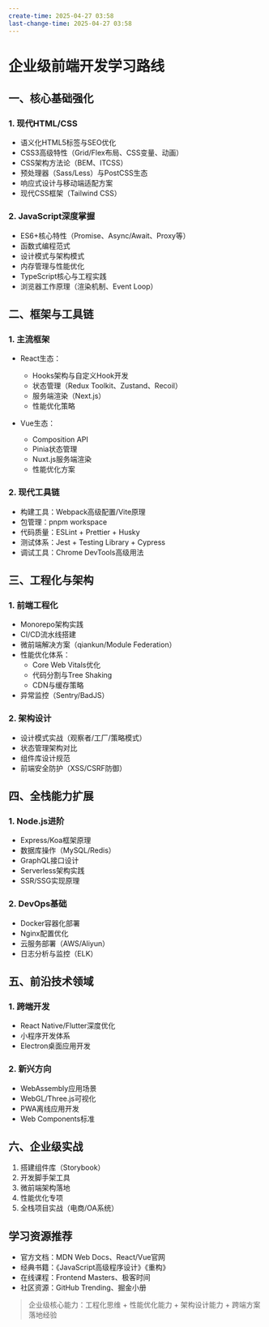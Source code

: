 ```yaml
---
create-time: 2025-04-27 03:58
last-change-time: 2025-04-27 03:58
---
```


# 企业级前端开发学习路线

## 一、核心基础强化
### 1. 现代HTML/CSS
- 语义化HTML5标签与SEO优化
- CSS3高级特性（Grid/Flex布局、CSS变量、动画）
- CSS架构方法论（BEM、ITCSS）
- 预处理器（Sass/Less）与PostCSS生态
- 响应式设计与移动端适配方案
- 现代CSS框架（Tailwind CSS）

### 2. JavaScript深度掌握
- ES6+核心特性（Promise、Async/Await、Proxy等）
- 函数式编程范式
- 设计模式与架构模式
- 内存管理与性能优化
- TypeScript核心与工程实践
- 浏览器工作原理（渲染机制、Event Loop）

## 二、框架与工具链
### 1. 主流框架
- React生态：
  - Hooks架构与自定义Hook开发
  - 状态管理（Redux Toolkit、Zustand、Recoil）
  - 服务端渲染（Next.js）
  - 性能优化策略

- Vue生态：
  - Composition API
  - Pinia状态管理
  - Nuxt.js服务端渲染
  - 性能优化方案

### 2. 现代工具链
- 构建工具：Webpack高级配置/Vite原理
- 包管理：pnpm workspace
- 代码质量：ESLint + Prettier + Husky
- 测试体系：Jest + Testing Library + Cypress
- 调试工具：Chrome DevTools高级用法

## 三、工程化与架构
### 1. 前端工程化
- Monorepo架构实践
- CI/CD流水线搭建
- 微前端解决方案（qiankun/Module Federation）
- 性能优化体系：
  - Core Web Vitals优化
  - 代码分割与Tree Shaking
  - CDN与缓存策略
- 异常监控（Sentry/BadJS）

### 2. 架构设计
- 设计模式实战（观察者/工厂/策略模式）
- 状态管理架构对比
- 组件库设计规范
- 前端安全防护（XSS/CSRF防御）

## 四、全栈能力扩展
### 1. Node.js进阶
- Express/Koa框架原理
- 数据库操作（MySQL/Redis）
- GraphQL接口设计
- Serverless架构实践
- SSR/SSG实现原理

### 2. DevOps基础
- Docker容器化部署
- Nginx配置优化
- 云服务部署（AWS/Aliyun）
- 日志分析与监控（ELK）

## 五、前沿技术领域
### 1. 跨端开发
- React Native/Flutter深度优化
- 小程序开发体系
- Electron桌面应用开发

### 2. 新兴方向
- WebAssembly应用场景
- WebGL/Three.js可视化
- PWA离线应用开发
- Web Components标准

## 六、企业级实战
1. 搭建组件库（Storybook）
2. 开发脚手架工具
3. 微前端架构落地
4. 性能优化专项
5. 全栈项目实战（电商/OA系统）

## 学习资源推荐
- 官方文档：MDN Web Docs、React/Vue官网
- 经典书籍：《JavaScript高级程序设计》《重构》
- 在线课程：Frontend Masters、极客时间
- 社区资源：GitHub Trending、掘金小册

> 企业级核心能力：工程化思维 + 性能优化能力 + 架构设计能力 + 跨端方案落地经验